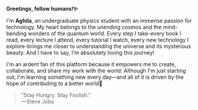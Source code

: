 **Greetings, fellow humans!✨**

I'm **Aghila**, an undergraduate physics student with an immense passion for technology. My heart belongs to the unending cosmos and the mind-bending wonders of the quantum world. Every step I take-every book I read, every lecture I attend, every tutorial I watch, every new technology I explore-brings me closer to understanding the universe and its mysterious beauty. And I have to say, I'm absolutely loving this journey!

I'm an ardent fan of this platform because it empowers me to create, collaborate, and share my work with the world. Although I'm just starting out, I'm learning something new every day—and all of it is driven by the hope of contributing to a better world🤍

>"Stay Hungry. Stay Foolish."  
> —Steve Jobs
